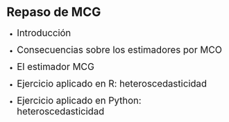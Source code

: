 # Repaso de MCG
- <span style="font-size:150%">Introducción</span> <br>

- <span style="font-size:150%">Consecuencias sobre los estimadores por MCO</span> <br>

- <span style="font-size:150%">El estimador MCG</span> <br>

- <span style="font-size:150%"> Ejercicio aplicado en R: heteroscedasticidad</span> <br>

- <span style="font-size:150%"> Ejercicio aplicado en Python: heteroscedasticidad</span>
